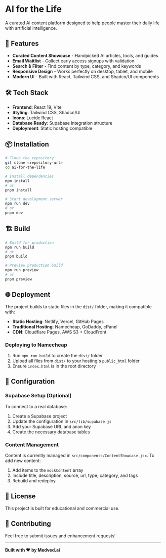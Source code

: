 # AI for the Life

A curated AI content platform designed to help people master their daily life with artificial intelligence.

## 🚀 Features

- **Curated Content Showcase** - Handpicked AI articles, tools, and guides
- **Email Waitlist** - Collect early access signups with validation
- **Search & Filter** - Find content by type, category, and keywords
- **Responsive Design** - Works perfectly on desktop, tablet, and mobile
- **Modern UI** - Built with React, Tailwind CSS, and Shadcn/UI components

## 🛠️ Tech Stack

- **Frontend**: React 19, Vite
- **Styling**: Tailwind CSS, Shadcn/UI
- **Icons**: Lucide React
- **Database Ready**: Supabase integration structure
- **Deployment**: Static hosting compatible

## 📦 Installation

```bash
# Clone the repository
git clone <repository-url>
cd ai-for-the-life

# Install dependencies
npm install
# or
pnpm install

# Start development server
npm run dev
# or
pnpm dev
```

## 🏗️ Build

```bash
# Build for production
npm run build
# or
pnpm build

# Preview production build
npm run preview
# or
pnpm preview
```

## 🌐 Deployment

The project builds to static files in the `dist/` folder, making it compatible with:

- **Static Hosting**: Netlify, Vercel, GitHub Pages
- **Traditional Hosting**: Namecheap, GoDaddy, cPanel
- **CDN**: Cloudflare Pages, AWS S3 + CloudFront

### Deploying to Namecheap

1. Run `npm run build` to create the `dist/` folder
2. Upload all files from `dist/` to your hosting's `public_html` folder
3. Ensure `index.html` is in the root directory

## 🔧 Configuration

### Supabase Setup (Optional)

To connect to a real database:

1. Create a Supabase project
2. Update the configuration in `src/lib/supabase.js`
3. Add your Supabase URL and anon key
4. Create the necessary database tables

### Content Management

Content is currently managed in `src/components/ContentShowcase.jsx`. To add new content:

1. Add items to the `mockContent` array
2. Include title, description, source, url, type, category, and tags
3. Rebuild and redeploy

## 📝 License

This project is built for educational and commercial use.

## 🤝 Contributing

Feel free to submit issues and enhancement requests!

---

**Built with ❤️ by Medved.ai**

